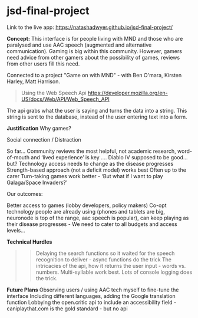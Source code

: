# jsd-final-project
Link to the live app:  https://natashadwyer.github.io/jsd-final-project/

**Concept:** 
This interface is for people living with MND and those who are paralysed and use AAC speech (augmented and alternative communication). Gaming is big within this community. However, gamers need advice from other gamers about the possibility of games, reviews from other users fill this need. 

Connected to a project "Game on with MND" - with Ben O'mara, Kirsten Harley, Matt Harrison.

> Using the Web Speech Api  https://developer.mozilla.org/en-US/docs/Web/API/Web_Speech_API

The api grabs what the user is saying and turns the data into a string. This string is sent to the database, instead of the user entering text into a form. 

**Justification**
Why games?

Social connection / Distraction 

So far… 
Community reviews the most helpful, not academic research, word-of-mouth and ‘lived experience’ is key …. Diablo IV supposed to be good… but? 
Technology access needs to change as the disease progresses
Strength-based approach (not a deficit model) works best 
Often up to the carer 
Turn-taking games work better - ‘But what if I want to play Galaga/Space Invaders?’

Our outcomes: 

Better access to games (lobby developers, policy makers) 
Co-opt technology people are already using (phones and tablets are big, neuronode is top of the range, aac speech is popular), can keep playing as their disease progresses   - We need to cater to all budgets and access levels…


**Technical Hurdles**
>> Delaying the search functions so it waited for the speech recognition to deliver - async functions do the trick 
>> The intricacies of the api, how it returns the user input - words vs. numbers. Multi-syllable work best. Lots of console logging does the trick.  

**Future Plans**
	Observing users / using AAC tech myself to fine-tune the interface 
	Including different languages, adding the Google translation function
	Lobbying the open.critic api to include an accessibility field  - caniplaythat.com is the gold standard - but no api
